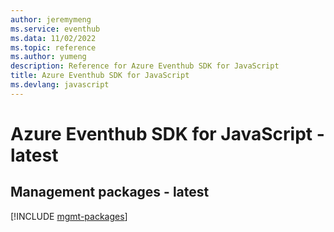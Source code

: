 ```yaml
---
author: jeremymeng
ms.service: eventhub
ms.data: 11/02/2022
ms.topic: reference
ms.author: yumeng
description: Reference for Azure Eventhub SDK for JavaScript
title: Azure Eventhub SDK for JavaScript
ms.devlang: javascript
---
```

# Azure Eventhub SDK for JavaScript - latest

## Management packages - latest
[!INCLUDE [mgmt-packages](eventhub-mgmt-index.md)]